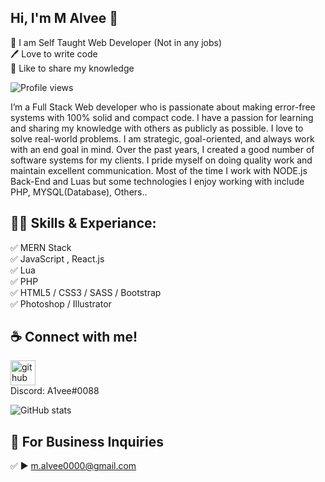 ## Hi, I'm M Alvee 👋
<p>
👑 I am Self Taught Web Developer (Not in any jobs) <br> 
🖊️ Love to write code <br> 
🎤 Like to share my knowledge </p> 

![Profile views](https://gpvc.arturio.dev/0xMALVEE) 

I’m a Full Stack Web developer who is passionate about making error-free systems with 100% solid and compact code. I have a passion for learning and sharing my knowledge with others as publicly as possible. I love to solve real-world problems. I am strategic, goal-oriented, and always work with an end goal in mind. Over the past years, I created a good number of software systems for my clients. I pride myself on doing quality work and maintain excellent communication. Most of the time I work with NODE.js Back-End and Luas but some technologies I enjoy working with include PHP, MYSQL(Database), Others..

## 👨‍💻 Skills & Experiance: 
✅ MERN Stack <br> 
✅ JavaScript , React.js<br>
✅ Lua <br>
✅ PHP <br>
✅ HTML5 / CSS3 / SASS / Bootstrap <br>
✅ Photoshop / Illustrator <br>

## ☕ Connect with me!
 [<img src='https://camo.githubusercontent.com/bd2bd127c104ba5c98bb12c70801b075aee1f040009089510f69554300e7ff41/68747470733a2f2f696d672e736869656c64732e696f2f62616467652f4769742d4630353033323f7374796c653d666f722d7468652d6261646765266c6f676f3d676974266c6f676f436f6c6f723d7768697465' alt='github' height='40'>](https://github.com/0xMALVEE) <br>
Discord: A1vee#0088

![GitHub stats](https://github-readme-stats.vercel.app/api?username=0xMALVEE&show_icons=true) 

## 📧 For Business Inquiries 
✅  ► m.alvee0000@gmail.com 
